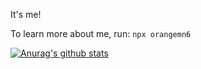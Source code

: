 It's me!

To learn more about me, run:
`npx orangemn6`

[![Anurag's github stats](https://github-readme-stats.vercel.app/api?username=orangemn6)](https://github.com/anuraghazra/github-readme-stats)
